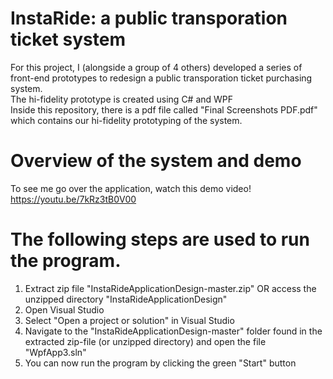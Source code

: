# InstaRide: a public transporation ticket system 
For this project, I (alongside a group of 4 others) developed a series of front-end prototypes to redesign a public transporation ticket purchasing system. <br />
The hi-fidelity prototype is created using C# and WPF <br />
Inside this repository, there is a pdf file called "Final Screenshots PDF.pdf" which contains our hi-fidelity prototyping of the system.


# Overview of the system and demo 
To see me go over the application, watch this demo video! <br />
https://youtu.be/7kRz3tB0V00 

# The following steps are used to run the program.

1. Extract zip file "InstaRideApplicationDesign-master.zip" OR access the unzipped directory "InstaRideApplicationDesign"
2. Open Visual Studio 
3. Select "Open a project or solution" in Visual Studio
4. Navigate to the "InstaRideApplicationDesign-master" folder found in the extracted zip-file (or unzipped directory) and open the file "WpfApp3.sln"
5. You can now run the program by clicking the green "Start" button
